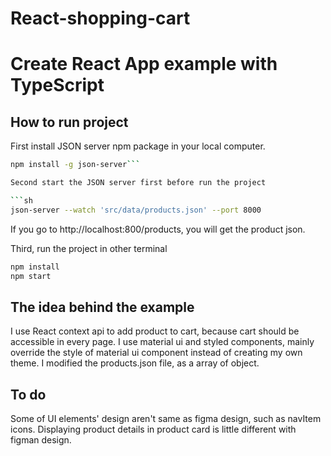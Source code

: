 # React-shopping-cart
 
# Create React App example with TypeScript

## How to run project

First install JSON server npm package in your local computer.

```sh
npm install -g json-server```

Second start the JSON server first before run the project

```sh
json-server --watch 'src/data/products.json' --port 8000

```
If you go to http://localhost:800/products, you will get the product json.

Third, run the project in other terminal
```sh
npm install
npm start

```

## The idea behind the example

I use React context api to add product to cart, because cart should be accessible in every page.
I use material ui and styled components, mainly override the style of material ui component instead of creating my own theme.
I modified the products.json file, as a array of object.

## To do
Some of UI elements' design aren't same as figma design, such as navItem icons.
Displaying product details in product card is little different with figman design.

